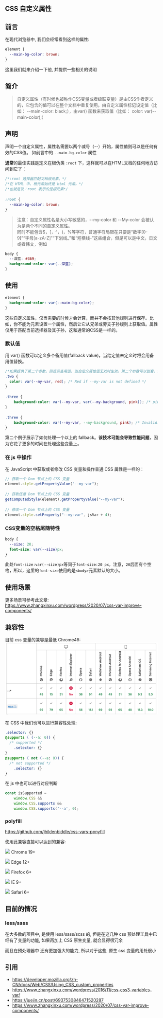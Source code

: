 ## CSS 自定义属性

## 前言
在现代浏览器中, 我们会经常看到这样的属性:
```css
element {
  --main-bg-color: brown;
}
```
这里我们就来介绍一下他, 并提供一些相关的说明

## 简介

> 自定义属性（有时候也被称作CSS变量或者级联变量）是由CSS作者定义的，它包含的值可以在整个文档中重复使用。由自定义属性标记设定值（比如： --main-color: black;），由var() 函数来获取值（比如： color: var(--main-color);）


## 声明

声明一个自定义属性，属性名需要以两个减号（--）开始，属性值则可以是任何有效的CSS值。
如前言中的 `--main-bg-color` 属性


**通常**的最佳实践是定义在根伪类 `:root` 下，这样就可以在HTML文档的任何地方访问到它了：

```css
/*:root 选择器匹配文档根元素。*/
/*在 HTML 中，根元素始终是 html 元素。*/
/*也就是说：root 表示的是根元素*/

:root {
  --main-bg-color: brown;
}
```

> 注意：自定义属性名是大小写敏感的，--my-color 和 --My-color 会被认为是两个不同的自定义属性。  
>  同时不能包含$，[，^，(，%等字符，普通字符局限在只要是“数字[0-9]”“字母[a-zA-Z]”“下划线_”和“短横线-”这些组合，但是可以是中文，日文或者韩文，例如


```css
body {
  --深蓝: #369;
  background-color: var(--深蓝);
}
```

## 使用

```css
element {
  background-color: var(--main-bg-color);
}
```

这些自定义属性，仅当需要的时候才会计算，而并不会按其他规则进行保存。比如，你不能为元素设置一个属性，然后让它从兄弟或旁支子孙规则上获取值。属性仅用于匹配当前选择器及其子孙，这和通常的CSS是一样的。


### 默认值

用 var() 函数可以定义多个备用值(fallback value)，当给定值未定义时将会用备用值替换。


```css
/*如果提供了第二个参数，则表示备用值，当自定义属性值无效时生效。第二个参数可以嵌套，但是不能继续平铺展开下去了，例如：*/
.two {
  color: var(--my-var, red); /* Red if --my-var is not defined */
}

.three {
    background-color: var(--my-var, var(--my-background, pink)); /* pink if --my-var and --my-background are not defined */
}

.three {
    background-color: var(--my-var, --my-background, pink); /* Invalid: "--my-background, pink" */
}
```

第二个例子展示了如何处理一个以上的 fallback。**该技术可能会导致性能问题**，因为它花了更多的时间在处理这些变量上。

### 在 js 中操作

在 JavaScript 中获取或者修改 CSS  变量和操作普通 CSS 属性是一样的：

```js
// 获取一个 Dom 节点上的 CSS 变量
element.style.getPropertyValue("--my-var");

// 获取任意 Dom 节点上的 CSS 变量
getComputedStyle(element).getPropertyValue("--my-var");

// 修改一个 Dom 节点上的 CSS 变量
element.style.setProperty("--my-var", jsVar + 4);
```

### CSS变量的空格尾随特性

```css
body {
  --size: 20;   
  font-size: var(--size)px;
}
```
此处`font-size:var(--size)px`等同于`font-size:20 px`，注意，`20`后面有个空格，所以，这里的`font-size`使用的是`<body>`元素默认的大小。

## 使用场景




更多场景可参考此文章: https://www.zhangxinxu.com/wordpress/2020/07/css-var-improve-components/

## 兼容性

目前 css 变量的兼容是最低 Chrome49:
![](images/cssVarCompatible.png)

在 CSS 中我们也可以进行兼容性处理:
```css
.selector: {}
@supports ( (--a: 0)) {
  /* supported */ 
    .selector: {}
}
@supports ( not (--a: 0)) {
  /* not supported */
    .selector: {}
}
```

在 js 中也可以进行对应判断

```js
const isSupported =
    window.CSS &&
    window.CSS.supports &&
    window.CSS.supports('--a', 0);

```


### polyfill

https://github.com/jhildenbiddle/css-vars-ponyfill  

使用此兼容直接可以达到的兼容:

[![](https://camo.githubusercontent.com/fe6757016c6b1b5034f1fe291a84398d784e62f71a29b3bec29c936324ce08d9/68747470733a2f2f6a68696c64656e626964646c652e6769746875622e696f2f6373732d766172732d706f6e7966696c6c2f6173736574732f696d672f6368726f6d652e737667)](https://camo.githubusercontent.com/fe6757016c6b1b5034f1fe291a84398d784e62f71a29b3bec29c936324ce08d9/68747470733a2f2f6a68696c64656e626964646c652e6769746875622e696f2f6373732d766172732d706f6e7966696c6c2f6173736574732f696d672f6368726f6d652e737667) Chrome 19+

[![](https://camo.githubusercontent.com/096ff9eb91e64f05658b929ea84e463078cb0eea07aecf8a3eaf12f78bb3e5f2/68747470733a2f2f6a68696c64656e626964646c652e6769746875622e696f2f6373732d766172732d706f6e7966696c6c2f6173736574732f696d672f656467652e737667)](https://camo.githubusercontent.com/096ff9eb91e64f05658b929ea84e463078cb0eea07aecf8a3eaf12f78bb3e5f2/68747470733a2f2f6a68696c64656e626964646c652e6769746875622e696f2f6373732d766172732d706f6e7966696c6c2f6173736574732f696d672f656467652e737667) Edge 12+

[![](https://camo.githubusercontent.com/ab580f13347596e6d101be99b1347313cfa2b71db767bc9ae211577cc1c120e7/68747470733a2f2f6a68696c64656e626964646c652e6769746875622e696f2f6373732d766172732d706f6e7966696c6c2f6173736574732f696d672f66697265666f782e737667)](https://camo.githubusercontent.com/ab580f13347596e6d101be99b1347313cfa2b71db767bc9ae211577cc1c120e7/68747470733a2f2f6a68696c64656e626964646c652e6769746875622e696f2f6373732d766172732d706f6e7966696c6c2f6173736574732f696d672f66697265666f782e737667) Firefox 6+

[![](https://camo.githubusercontent.com/12a468ea86edf5b5ff117efe4e5e76f7fabebc218daef9915cdeb10530d6bb5a/68747470733a2f2f6a68696c64656e626964646c652e6769746875622e696f2f6373732d766172732d706f6e7966696c6c2f6173736574732f696d672f69652e737667)](https://camo.githubusercontent.com/12a468ea86edf5b5ff117efe4e5e76f7fabebc218daef9915cdeb10530d6bb5a/68747470733a2f2f6a68696c64656e626964646c652e6769746875622e696f2f6373732d766172732d706f6e7966696c6c2f6173736574732f696d672f69652e737667) IE 9+

[![](https://camo.githubusercontent.com/fbcdbf0e01fadd88c81f03b0422bd93f25a757664789eed05ede4b0c81cbca6d/68747470733a2f2f6a68696c64656e626964646c652e6769746875622e696f2f6373732d766172732d706f6e7966696c6c2f6173736574732f696d672f7361666172692e737667)](https://camo.githubusercontent.com/fbcdbf0e01fadd88c81f03b0422bd93f25a757664789eed05ede4b0c81cbca6d/68747470733a2f2f6a68696c64656e626964646c652e6769746875622e696f2f6373732d766172732d706f6e7966696c6c2f6173736574732f696d672f7361666172692e737667) Safari 6+


## 目前的情况

### less/sass

在大多数的项目中, 是使用 less/sass/scss 的, 但是在这几种 css 预处理工具中已经有了变量的功能, 如果再加上 CSS 原生变量, 就会显得很冗余

而且在预处理器中 还有更加强大的能力, 所以对于这些, 原生 css 变量的用处很小


### 

## 引用

- https://developer.mozilla.org/zh-CN/docs/Web/CSS/Using_CSS_custom_properties
- https://www.zhangxinxu.com/wordpress/2016/11/css-css3-variables-var/
- https://juejin.cn/post/6937530846471520287
- https://www.zhangxinxu.com/wordpress/2020/07/css-var-improve-components/
